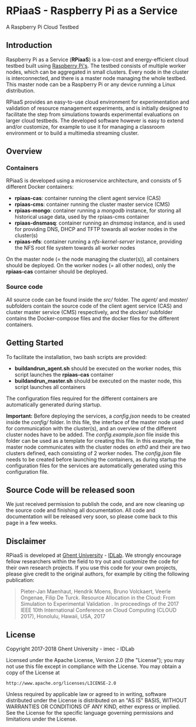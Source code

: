 # RPiaaS - Raspberry Pi as a Service
A Raspberry Pi Cloud Testbed 

## Introduction

Raspberry Pi as a Service (**RPiaaS**) is a low-cost and energy-efficient cloud testbed built using [Raspberry Pi's](https://www.raspberrypi.org). The testbed consists of multiple worker nodes, which can be aggregated in small clusters. Every node in the cluster is interconnected, and there is a master node managing the whole testbed. This master node can be a Raspberry Pi or any device running a Linux distribution.

RPiaaS provides an easy-to-use cloud environment for experimentation and validation of resource management experiments, and is initially designed to facilitate the step from simulations towards experimental evaluations on larger cloud testbeds. The developed software however is easy to extend and/or customize, for example to use it for managing a classroom environment or to build a multimedia streaming cluster.


## Overview

### Containers
RPiaaS is developed using a microservice architecture, and consists of 5 different Docker containers:
- **rpiaas-cas**: container running the client agent service (CAS)
- **rpiaas-cms**: container running the cluster master service (CMS)
- **rpiaas-mongo**: container running a *mongodb* instance, for storing all historical usage data, used by the rpiaas-cms container
- **rpiaas-dnsmasq**: container running an *dnsmasq* instance, and is used for providing DNS, DHCP and TFTP towards all worker nodes in the cluster(s)
- **rpiaas-nfs**: container running a *nfs-kernel-server* instance, providing the NFS root file system towards all worker nodes

On the master node (= the node managing the cluster(s)), all containers should be deployed.
On the worker nodes (= all other nodes), only the **rpiaas-cas** container should be deployed.

### Source code
All source code can be found inside the *src/* folder. The *agent/* and *master/* subfolders contain the source code of the client agent service (CAS) and cluster master service (CMS) respectively, and the *docker/* subfolder contains the Docker-compose files and the docker files for the different containers.

## Getting Started
To facilitate the installation, two bash scripts are provided:
- **buildandrun_agent.sh** should be executed on the worker nodes, this script launches the **rpiaas-cas** container
- **buildandrun_master.sh** should be executed on the master node, this script launches all containers

The configuration files required for the different containers are automatically generated during startup.

**Important:** Before deploying the services, a *config.json* needs to be created inside the *config/* folder. In this file, the interface of the master node used for communication with the cluster(s), and an overview of the different cluster nodes have to be added. The *config.example.json* file inside this folder can be used as a template for creating this file. In this example, the master node communicates with the cluster nodes on *eth0* and their are two clusters defined, each consisting of 2 worker nodes. The *config.json* file needs to be created before launching the containers, as during startup the configuration files for the services are automatically generated using this configuration file.

## Source Code will be released soon

We just received permission to publish the code, and are now cleaning up the source code and finishing all documentation. 
All code and documentation will be released very soon, so please come back to this page in a few weeks.

## Disclaimer

RPiaaS is developed at [Ghent University](https://www.ugent.be/en) - [IDLab](https://www.ugent.be/ea/idlab/en). 
We strongly encourage fellow researchers within the field to try out and customize the code for their own research projects. 
If you use this code for your own projects, please give credit to the original authors, for example by citing the following publication:

> Pieter-Jan Maenhaut, Hendrik Moens, Bruno Volckaert, Veerle Ongenae, Filip De Turck. Resource Allocation in the Cloud: From Simulation to Experimental Validation . In proceedings of the 2017 IEEE 10th International Conference on Cloud Computing (CLOUD 2017), Honolulu, Hawaii, USA, 2017

## License

Copyright 2017-2018 Ghent University - imec - IDLab

Licensed under the Apache License, Version 2.0 (the "License");
you may not use this file except in compliance with the License.
You may obtain a copy of the License at

    http://www.apache.org/licenses/LICENSE-2.0

Unless required by applicable law or agreed to in writing, software
distributed under the License is distributed on an "AS IS" BASIS,
WITHOUT WARRANTIES OR CONDITIONS OF ANY KIND, either express or implied.
See the License for the specific language governing permissions and
limitations under the License.
